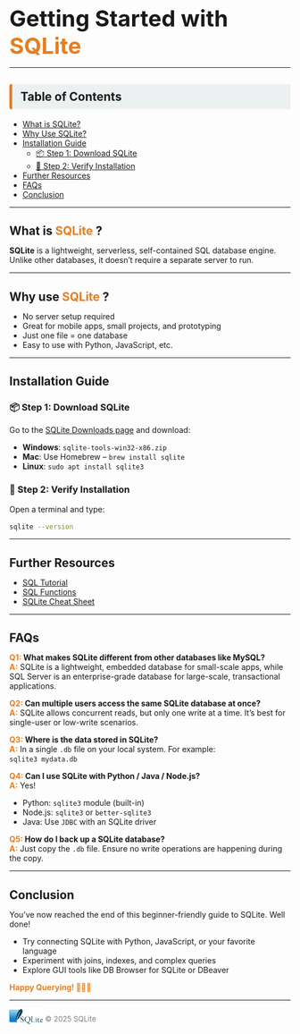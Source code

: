 <h1 style="font-size: 2.5rem; margin-bottom: 0; border:none;">
    <span>Getting Started with </span>
    <span style="color:#e67e22;">SQLite</span>
  </h1>

---


<h2 style=" padding: 10px 15px; background-color:#ecf0f1; border-left: 5px solid #e67e22; border-radius: 4px;">Table of Contents</h2>
<ul>
    <li><a href="#what">What is SQLite?</a></li>
    <li><a href="#why">Why Use SQLite?</a></li>
    <li><a href="#install"> Installation Guide</a>
      <ul>
        <li><a href="#-step-1-download-sqlite">📦 Step 1: Download SQLite</a></li>
        <li><a href="#-step-2-verify-installation">🔽 Step 2: Verify Installation</a></li>
      </ul>
    </li>
    <li><a href="#reso">Further Resources</a></li>
    <li><a href="#faqs">FAQs</a></li>
    <li><a href="#conclusion">Conclusion</a></li>
  </ul>

---

<h2 id="what" style="margin-bottom: 0; border:none;">
    <span>What is </span>
    <span style="color:#e67e22;">SQLite</span>
    <span>?</span>
  </h2>

**SQLite** is a lightweight, serverless, self-contained SQL database engine. Unlike other databases, it doesn’t require a separate server to run.

---

<h2 id="why" style="margin-bottom: 0; border:none;">
    <span>Why use</span>
    <span style="color:#e67e22;">SQLite</span>
    <span>?</span>
  </h2>

- No server setup required  
- Great for mobile apps, small projects, and prototyping  
- Just one file = one database  
- Easy to use with Python, JavaScript, etc.

---

<h2 id="install" style="margin-bottom: 0; border:none;">
    <span>Installation Guide </span>
  </h2>

### 📦 Step 1: Download SQLite

Go to the [SQLite Downloads page](https://www.sqlite.org/download.html) and download:

- **Windows**: `sqlite-tools-win32-x86.zip`  
- **Mac**: Use Homebrew – `brew install sqlite`  
- **Linux**: `sudo apt install sqlite3`

### 🔽 Step 2: Verify Installation

Open a terminal and type:  
```bash 
sqlite --version
```

---

<h2 id="reso" style="margin-bottom: 0; border:none;">
    <span>Further Resources </span>
  </h2>

- [SQL Tutorial](https://www.sqltutorial.org/)
- [SQL Functions](https://www.sqltutorial.org/sql-aggregate-functions/)
- [SQLite Cheat Sheet](https://www.sqltutorial.org/sql-cheat-sheet/)

---

<h2 id="faqs" style="margin-bottom: 0; border:none;">
    <span>FAQs</span>
  </h2>

<b><span style="color:#e67e22;">Q1:</span>
What makes SQLite different from other databases like MySQL?</b>  
**<span style="color:#e67e22;">A:</span>** 
SQLite is a lightweight, embedded database for small-scale apps, while SQL Server is an enterprise-grade database for large-scale, transactional applications.

<b><span style="color:#e67e22;">Q2:</span> Can multiple users access the same SQLite database at once?</b>  
**<span style="color:#e67e22;">A:</span>** 
SQLite allows concurrent reads, but only one write at a time. It’s best for single-user or low-write scenarios.

<b><span style="color:#e67e22;">Q3:</span>
Where is the data stored in SQLite?</b>  
**<span style="color:#e67e22;">A:</span>** 
In a single `.db` file on your local system. For example:  
`sqlite3 mydata.db`

<b><span style="color:#e67e22;">Q4:</span>
Can I use SQLite with Python / Java / Node.js?</b>  
**<span style="color:#e67e22;">A:</span>** 
Yes!  
- Python: `sqlite3` module (built-in)  
- Node.js: `sqlite3` or `better-sqlite3`  
- Java: Use `JDBC` with an SQLite driver

<b><span style="color:#e67e22;">Q5:</span>
How do I back up a SQLite database?</b>  
**<span style="color:#e67e22;">A:</span>** 
Just copy the `.db` file. Ensure no write operations are happening during the copy.

---

<h2 id="conclusion" style="margin-bottom: 0; border:none;">
    <span>Conclusion</span>
  </h2>

You’ve now reached the end of this beginner-friendly guide to SQLite. Well done!

- Try connecting SQLite with Python, JavaScript, or your favorite language  
- Experiment with joins, indexes, and complex queries  
- Explore GUI tools like DB Browser for SQLite or DBeaver

<b><span style="color:#e67e22;">Happy Querying! 👨🏽‍💻</span></b>

---

<img src="sql.png" alt="SQLite logo" style="height: 30px; vertical-align:-0.4em;">
<span style="font-size: 13px; color: grey;">© 2025 SQLite</span>



